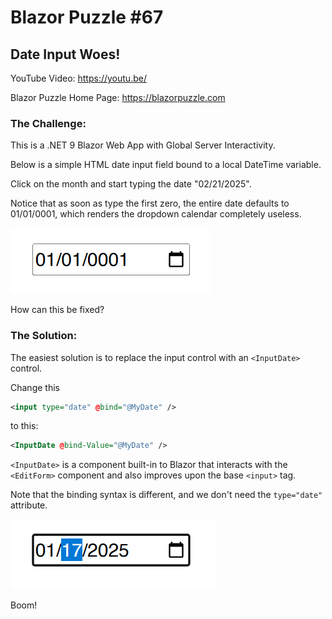 # Blazor Puzzle #67

## Date Input Woes!

YouTube Video: https://youtu.be/

Blazor Puzzle Home Page: https://blazorpuzzle.com

### The Challenge:

This is a .NET 9 Blazor Web App with Global Server Interactivity.

Below is a simple HTML date input field bound to a local DateTime variable.

Click on the month and start typing the date "02/21/2025".

Notice that as soon as type the first zero, the entire date defaults to 01/01/0001, which renders the dropdown calendar completely useless.

![image-20250217110044093](images/image-20250217110044093.png)

How can this be fixed?

### The Solution:

The easiest solution is to replace the input control with an `<InputDate>` control.

Change this

```xml
<input type="date" @bind="@MyDate" />
```

to this:

```xml
<InputDate @bind-Value="@MyDate" />
```

`<InputDate>` is a component built-in to Blazor that interacts with the `<EditForm>` component and also improves upon the base `<input>` tag. 

Note that the binding syntax is different, and we don't need the `type="date"` attribute.

![image-20250217111907453](images/image-20250217111907453.png)

Boom!
